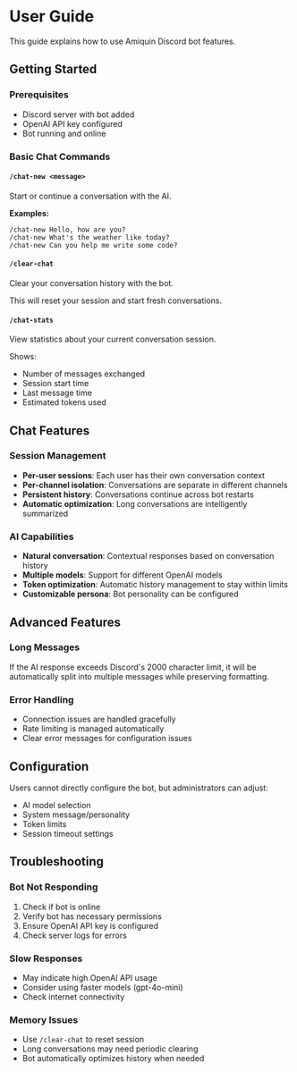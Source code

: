 # User Guide

This guide explains how to use Amiquin Discord bot features.

## Getting Started

### Prerequisites
- Discord server with bot added
- OpenAI API key configured
- Bot running and online

### Basic Chat Commands

#### `/chat-new <message>`
Start or continue a conversation with the AI.

**Examples:**
```
/chat-new Hello, how are you?
/chat-new What's the weather like today?
/chat-new Can you help me write some code?
```

#### `/clear-chat`
Clear your conversation history with the bot.

This will reset your session and start fresh conversations.

#### `/chat-stats`
View statistics about your current conversation session.

Shows:
- Number of messages exchanged
- Session start time
- Last message time
- Estimated tokens used

## Chat Features

### Session Management
- **Per-user sessions**: Each user has their own conversation context
- **Per-channel isolation**: Conversations are separate in different channels
- **Persistent history**: Conversations continue across bot restarts
- **Automatic optimization**: Long conversations are intelligently summarized

### AI Capabilities
- **Natural conversation**: Contextual responses based on conversation history
- **Multiple models**: Support for different OpenAI models
- **Token optimization**: Automatic history management to stay within limits
- **Customizable persona**: Bot personality can be configured

## Advanced Features

### Long Messages
If the AI response exceeds Discord's 2000 character limit, it will be automatically split into multiple messages while preserving formatting.

### Error Handling
- Connection issues are handled gracefully
- Rate limiting is managed automatically
- Clear error messages for configuration issues

## Configuration

Users cannot directly configure the bot, but administrators can adjust:
- AI model selection
- System message/personality
- Token limits
- Session timeout settings

## Troubleshooting

### Bot Not Responding
1. Check if bot is online
2. Verify bot has necessary permissions
3. Ensure OpenAI API key is configured
4. Check server logs for errors

### Slow Responses
- May indicate high OpenAI API usage
- Consider using faster models (gpt-4o-mini)
- Check internet connectivity

### Memory Issues
- Use `/clear-chat` to reset session
- Long conversations may need periodic clearing
- Bot automatically optimizes history when needed